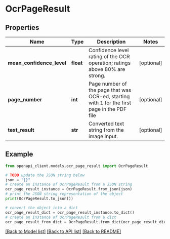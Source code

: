 # OcrPageResult


## Properties

Name | Type | Description | Notes
------------ | ------------- | ------------- | -------------
**mean_confidence_level** | **float** | Confidence level rating of the OCR operation; ratings above 80% are strong. | [optional] 
**page_number** | **int** | Page number of the page that was OCR-ed, starting with 1 for the first page in the PDF file | [optional] 
**text_result** | **str** | Converted text string from the image input. | [optional] 

## Example

```python
from openapi_client.models.ocr_page_result import OcrPageResult

# TODO update the JSON string below
json = "{}"
# create an instance of OcrPageResult from a JSON string
ocr_page_result_instance = OcrPageResult.from_json(json)
# print the JSON string representation of the object
print(OcrPageResult.to_json())

# convert the object into a dict
ocr_page_result_dict = ocr_page_result_instance.to_dict()
# create an instance of OcrPageResult from a dict
ocr_page_result_from_dict = OcrPageResult.from_dict(ocr_page_result_dict)
```
[[Back to Model list]](../README.md#documentation-for-models) [[Back to API list]](../README.md#documentation-for-api-endpoints) [[Back to README]](../README.md)



